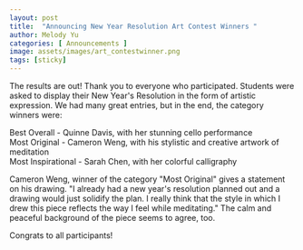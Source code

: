 ```yaml
---
layout: post
title:  "Announcing New Year Resolution Art Contest Winners "
author: Melody Yu
categories: [ Announcements ]
image: assets/images/art_contestwinner.png
tags: [sticky]
---
```


The results are out! Thank you to everyone who participated. Students were asked to display their New Year's Resolution in the form of artistic expression. We had many great entries, but in the end, the category winners were:

Best Overall - Quinne Davis, with her stunning cello performance  
Most Original - Cameron Weng, with his stylistic and creative artwork of meditation  
Most Inspirational - Sarah Chen, with her colorful calligraphy  

Cameron Weng, winner of the category "Most Original" gives a statement on his drawing. "I already had a new year's resolution planned out and a drawing would just solidify the plan. I really think that the style in which I drew this piece reflects the way I feel while meditating." The calm and peaceful background of the piece seems to agree, too.

Congrats to all participants!
